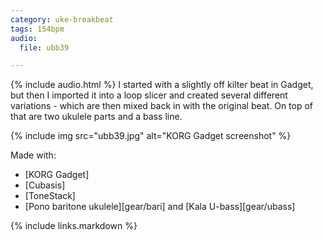 ```yaml
---
category: uke-breakbeat
tags: 154bpm
audio:
  file: ubb39

---
```

{% include audio.html %}
I started with a slightly off kilter beat in Gadget, but then I imported it into a loop slicer and created several different variations - which are then mixed back in with the original beat. On top of that are two ukulele parts and a bass line.

{% include img src="ubb39.jpg" alt="KORG Gadget screenshot" %}

Made with:

* [KORG Gadget]
* [Cubasis]
* [ToneStack]
* [Pono baritone ukulele][gear/bari] and [Kala U-bass][gear/ubass]

{% include links.markdown %}